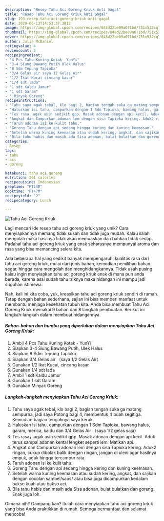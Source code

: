 ```yaml
---
description: "Resep Tahu Aci Goreng Kriuk Anti Gagal"
title: "Resep Tahu Aci Goreng Kriuk Anti Gagal"
slug: 193-resep-tahu-aci-goreng-kriuk-anti-gagal
date: 2020-06-13T14:53:37.381Z
image: https://img-global.cpcdn.com/recipes/848d22be09a071bd/751x532cq70/tahu-aci-goreng-kriuk-foto-resep-utama.jpg
thumbnail: https://img-global.cpcdn.com/recipes/848d22be09a071bd/751x532cq70/tahu-aci-goreng-kriuk-foto-resep-utama.jpg
cover: https://img-global.cpcdn.com/recipes/848d22be09a071bd/751x532cq70/tahu-aci-goreng-kriuk-foto-resep-utama.jpg
author: Julia McDaniel
ratingvalue: 4
reviewcount: 3
recipeingredient:
- "4 Pcs Tahu Kuning Kotak  YunYi"
- "3-4 Siung Bawang Putih Ulek Halus"
- "8 Sdm Tepung Tapioka"
- "3/4 Gelas air saya 12 Gelas Air"
- "1/2 Ikat Kucai cincang kasar"
- "1/4 sdt lada"
- "1 sdt Kaldu Jamur"
- "1 sdt Garam"
- " Minyak Goreng"
recipeinstructions:
- "Tahu saya agak tebal, klo bagi 2, bagian tengah suka ga matang sempurna, jadi saya Potong bagi 4, membentuk 4 buah segitiga. Kemudian bagian tengahnya saya keruk."
- "Haluskan isi tahu, campurkan dengan 1 Sdm Tapioka, bawang halus, garam, merica, kaldu dan 3/4 Gelas Air （saya 1/2 gelas saja）"
- "Tes rasa，agak asin sedikit gpp. Masak adonan dengan api kecil. Aduk terus sampai adonan kental lengket seperti lem. Matikan api."
- "Angkat dan Campurkan adonan lem dengan sisa Tapioka kering. Aduk2 ringan, cukup dibolak balik dengan ringan, jangan di uleni agar hasilnya empuk, aduk hingga tercampur rata."
- "Taruh adonan isi ke kulit tahu."
- "Goreng Tahu dengan api sedang hingga kering dan kuning keemasan."
- "Setelah warna kuning keemasan atau sudah kering, angkat, dan sajikan dengan cocolan sambel/saos/ atau bisa juga dicampurkan kedalam bakso kuah atau bakso aci."
- "Bila tahu habis dan masih ada Sisa adonan, bulat bulatkan dan goreng. Enak juga loh."
categories:
- Resep
tags:
- tahu
- aci
- goreng

katakunci: tahu aci goreng 
nutrition: 261 calories
recipecuisine: Indonesian
preptime: "PT14M"
cooktime: "PT47M"
recipeyield: "2"
recipecategory: Lunch

---
```



![Tahu Aci Goreng Kriuk](https://img-global.cpcdn.com/recipes/848d22be09a071bd/751x532cq70/tahu-aci-goreng-kriuk-foto-resep-utama.jpg)

Lagi mencari ide resep tahu aci goreng kriuk yang unik? Cara menyiapkannya memang tidak susah dan tidak juga mudah. Kalau salah mengolah maka hasilnya tidak akan memuaskan dan bahkan tidak sedap. Padahal tahu aci goreng kriuk yang enak seharusnya mempunyai aroma dan rasa yang bisa memancing selera kita.

Ada beberapa hal yang sedikit banyak mempengaruhi kualitas rasa dari tahu aci goreng kriuk, mulai dari jenis bahan, kemudian pemilihan bahan segar, hingga cara mengolah dan menghidangkannya. Tidak usah pusing kalau ingin menyiapkan tahu aci goreng kriuk enak di mana pun anda berada, karena asal sudah tahu triknya maka hidangan ini mampu jadi suguhan istimewa.




Nah, kali ini kita coba, yuk, kreasikan tahu aci goreng kriuk sendiri di rumah. Tetap dengan bahan sederhana, sajian ini bisa memberi manfaat untuk membantu menjaga kesehatan tubuh kita. Anda bisa membuat Tahu Aci Goreng Kriuk memakai 9 bahan dan 8 langkah pembuatan. Berikut ini langkah-langkah dalam membuat hidangannya.

<!--inarticleads1-->

##### Bahan-bahan dan bumbu yang diperlukan dalam menyiapkan Tahu Aci Goreng Kriuk:

1. Ambil 4 Pcs Tahu Kuning Kotak - YunYi
1. Siapkan 3-4 Siung Bawang Putih, Ulek Halus
1. Siapkan 8 Sdm Tepung Tapioka
1. Siapkan 3/4 Gelas air （saya 1/2 Gelas Air）
1. Gunakan 1/2 Ikat Kucai, cincang kasar
1. Gunakan 1/4 sdt lada
1. Ambil 1 sdt Kaldu Jamur
1. Gunakan 1 sdt Garam
1. Gunakan  Minyak Goreng




<!--inarticleads2-->

##### Langkah-langkah menyiapkan Tahu Aci Goreng Kriuk:

1. Tahu saya agak tebal, klo bagi 2, bagian tengah suka ga matang sempurna, jadi saya Potong bagi 4, membentuk 4 buah segitiga. Kemudian bagian tengahnya saya keruk.
1. Haluskan isi tahu, campurkan dengan 1 Sdm Tapioka, bawang halus, garam, merica, kaldu dan 3/4 Gelas Air （saya 1/2 gelas saja）
1. Tes rasa，agak asin sedikit gpp. Masak adonan dengan api kecil. Aduk terus sampai adonan kental lengket seperti lem. Matikan api.
1. Angkat dan Campurkan adonan lem dengan sisa Tapioka kering. Aduk2 ringan, cukup dibolak balik dengan ringan, jangan di uleni agar hasilnya empuk, aduk hingga tercampur rata.
1. Taruh adonan isi ke kulit tahu.
1. Goreng Tahu dengan api sedang hingga kering dan kuning keemasan.
1. Setelah warna kuning keemasan atau sudah kering, angkat, dan sajikan dengan cocolan sambel/saos/ atau bisa juga dicampurkan kedalam bakso kuah atau bakso aci.
1. Bila tahu habis dan masih ada Sisa adonan, bulat bulatkan dan goreng. Enak juga loh.




Gimana nih? Gampang kan? Itulah cara menyiapkan tahu aci goreng kriuk yang bisa Anda praktikkan di rumah. Semoga bermanfaat dan selamat mencoba!
